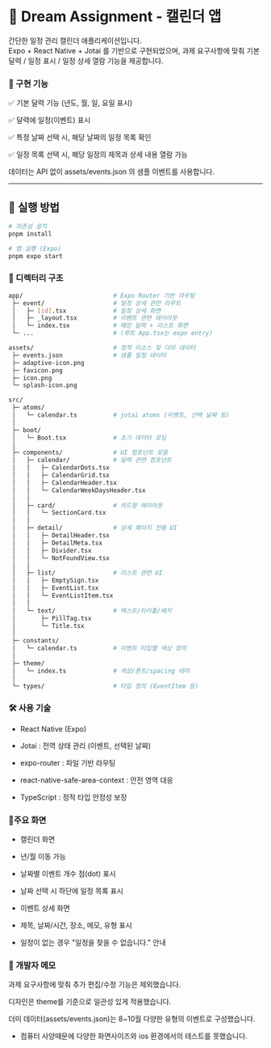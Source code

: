 # 📅 Dream Assignment - 캘린더 앱

간단한 일정 관리 캘린더 애플리케이션입니다.  
Expo + React Native + Jotai 를 기반으로 구현되었으며, 과제 요구사항에 맞춰 기본 달력 / 일정 표시 / 일정 상세 열람 기능을 제공합니다.

### 📌 구현 기능

✅ 기본 달력 기능 (년도, 월, 일, 요일 표시)

✅ 달력에 일정(이벤트) 표시

✅ 특정 날짜 선택 시, 해당 날짜의 일정 목록 확인

✅ 일정 목록 선택 시, 해당 일정의 제목과 상세 내용 열람 가능

데이터는 API 없이 assets/events.json 의 샘플 이벤트를 사용합니다.

---

## 🚀 실행 방법

```bash
# 의존성 설치
pnpm install

# 앱 실행 (Expo)
pnpm expo start
```

### 📂 디렉터리 구조

```bash
app/                         # Expo Router 기반 라우팅
 ├─ event/                   # 일정 상세 관련 라우트
 │   ├─ [id].tsx             # 일정 상세 화면
 │   ├─ _layout.tsx          # 이벤트 관련 레이아웃
 │   └─ index.tsx            # 메인 달력 + 리스트 화면
 └─ ...                      # (루트 App.tsx는 expo entry)

assets/                      # 정적 리소스 및 더미 데이터
 ├─ events.json              # 샘플 일정 데이터
 ├─ adaptive-icon.png
 ├─ favicon.png
 ├─ icon.png
 └─ splash-icon.png

src/
 ├─ atoms/
 │   └─ calendar.ts          # jotai atoms (이벤트, 선택 날짜 등)
 │
 ├─ boot/
 │   └─ Boot.tsx             # 초기 데이터 로딩
 │
 ├─ components/              # UI 컴포넌트 모음
 │   ├─ calendar/            # 달력 관련 컴포넌트
 │   │   ├─ CalendarDots.tsx
 │   │   ├─ CalendarGrid.tsx
 │   │   ├─ CalendarHeader.tsx
 │   │   └─ CalendarWeekDaysHeader.tsx
 │   │
 │   ├─ card/                # 카드형 레이아웃
 │   │   └─ SectionCard.tsx
 │   │
 │   ├─ detail/              # 상세 페이지 전용 UI
 │   │   ├─ DetailHeader.tsx
 │   │   ├─ DetailMeta.tsx
 │   │   ├─ Divider.tsx
 │   │   └─ NotFoundView.tsx
 │   │
 │   ├─ list/                # 리스트 관련 UI
 │   │   ├─ EmptySign.tsx
 │   │   ├─ EventList.tsx
 │   │   └─ EventListItem.tsx
 │   │
 │   └─ text/                # 텍스트/타이틀/배지
 │       ├─ PillTag.tsx
 │       └─ Title.tsx
 │
 ├─ constants/
 │   └─ calendar.ts          # 이벤트 타입별 색상 정의
 │
 ├─ theme/
 │   └─ index.ts             # 색상/폰트/spacing 테마
 │
 └─ types/                   # 타입 정의 (EventItem 등)
```

### 🛠 사용 기술

- React Native (Expo)

- Jotai : 전역 상태 관리 (이벤트, 선택된 날짜)

- expo-router : 파일 기반 라우팅

- react-native-safe-area-context : 안전 영역 대응

- TypeScript : 정적 타입 안정성 보장

### 🎨주요 화면

- 캘린더 화면

- 년/월 이동 가능

- 날짜별 이벤트 개수 점(dot) 표시

- 날짜 선택 시 하단에 일정 목록 표시

- 이벤트 상세 화면

- 제목, 날짜/시간, 장소, 메모, 유형 표시

- 일정이 없는 경우 "일정을 찾을 수 없습니다." 안내

### 👤 개발자 메모

과제 요구사항에 맞춰 추가 편집/수정 기능은 제외했습니다.

디자인은 theme를 기준으로 일관성 있게 적용했습니다.

더미 데이터(assets/events.json)는 8~10월 다양한 유형의 이벤트로 구성했습니다.

- 컴퓨터 사양때문에 다양한 화면사이즈와 ios 환경에서의 테스트를 못했습니다.
